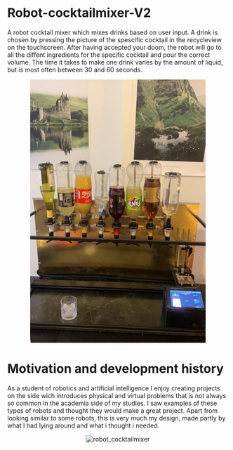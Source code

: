 

# Robot-cocktailmixer-V2


A robot cocktail mixer which mixes drinks based on user input. A drink is chosen by pressing the picture of the spescific cocktail in the recycleview on the touchscreen. After having accepted your doom, the robot will go to all the diffent ingredients for the specific cocktail and pour the correct volume. The time it takes to make one drink varies by the amount of liquid, but is most often between 30 and 60 seconds. 



<p align="center">
<img src="https://github.com/MathiasSagbakken/Robot-cocktailmixer-V2/blob/master/robot_image1.jpg" alt="robot_cocktailmixer"
	title="Front view of the robot" width="400" height="600" />
</p>

# Motivation and development history

As a student of robotics and artificial intelligence I enjoy creating projects on the side wich introduces physical and virtual problems that is not always so common in the academia side of my studies. I saw examples of these types of robots and thought they would make a great project. Apart from looking similar to some robots, this is very much my design, made partly by what I had lying around and what i thought i needed. 

<p align="center">
<img src="https://github.com/MathiasSagbakken/Robot-cocktailmixer-V2/blob/master/robot_gif1.gif" alt="robot_cocktailmixer"
	title="Front view of the robot" width="800" height="450" />
</p>


